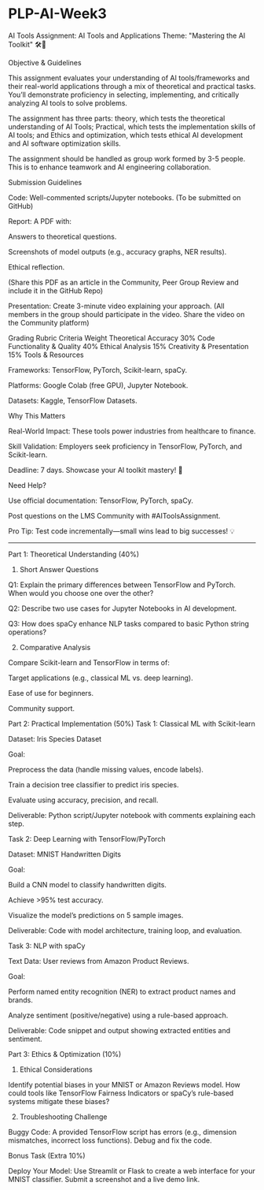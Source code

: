 # PLP-AI-Week3

AI Tools Assignment: AI Tools and Applications
Theme: "Mastering the AI Toolkit" 🛠️🧠

Objective & Guidelines

This assignment evaluates your understanding of AI tools/frameworks and their real-world applications through a mix of theoretical and practical tasks. You’ll demonstrate proficiency in selecting, implementing, and critically analyzing AI tools to solve problems.

The assignment has three parts: theory, which tests the theoretical understanding of AI Tools; Practical, which tests the implementation skills of AI tools; and Ethics and optimization, which tests ethical AI development and AI software optimization skills. 

The assignment should be handled as group work formed by 3-5 people. This is to enhance teamwork and AI engineering collaboration.

Submission Guidelines

Code: Well-commented scripts/Jupyter notebooks. (To be submitted on GitHub)

Report: A PDF with:

Answers to theoretical questions. 

Screenshots of model outputs (e.g., accuracy graphs, NER results).

Ethical reflection.

(Share this PDF as an article in the Community, Peer Group Review and include it in the GitHub Repo)

Presentation: Create 3-minute video explaining your approach. (All members in the group should participate in the video. Share the video on the Community platform)

Grading Rubric
Criteria	Weight
Theoretical Accuracy	30%
Code Functionality & Quality	40%
Ethical Analysis	15%
Creativity & Presentation	15%
Tools & Resources

Frameworks: TensorFlow, PyTorch, Scikit-learn, spaCy.

Platforms: Google Colab (free GPU), Jupyter Notebook.

Datasets: Kaggle, TensorFlow Datasets.

Why This Matters

Real-World Impact: These tools power industries from healthcare to finance.

Skill Validation: Employers seek proficiency in TensorFlow, PyTorch, and Scikit-learn.

Deadline: 7 days. Showcase your AI toolkit mastery! 🚀

Need Help?

Use official documentation: TensorFlow, PyTorch, spaCy.

Post questions on the LMS Community with #AIToolsAssignment.

Pro Tip: Test code incrementally—small wins lead to big successes! 💡
______________________________________________________________________________________________________________
Part 1: Theoretical Understanding (40%)
1. Short Answer Questions

Q1: Explain the primary differences between TensorFlow and PyTorch. When would you choose one over the other?

Q2: Describe two use cases for Jupyter Notebooks in AI development.

Q3: How does spaCy enhance NLP tasks compared to basic Python string operations?

2. Comparative Analysis

Compare Scikit-learn and TensorFlow in terms of:

Target applications (e.g., classical ML vs. deep learning).

Ease of use for beginners.

Community support.

Part 2: Practical Implementation (50%)
Task 1: Classical ML with Scikit-learn

Dataset: Iris Species Dataset

Goal:

Preprocess the data (handle missing values, encode labels).

Train a decision tree classifier to predict iris species.

Evaluate using accuracy, precision, and recall.

Deliverable: Python script/Jupyter notebook with comments explaining each step.

Task 2: Deep Learning with TensorFlow/PyTorch

Dataset: MNIST Handwritten Digits

Goal:

Build a CNN model to classify handwritten digits.

Achieve >95% test accuracy.

Visualize the model’s predictions on 5 sample images.

Deliverable: Code with model architecture, training loop, and evaluation.

Task 3: NLP with spaCy

Text Data: User reviews from Amazon Product Reviews.

Goal:

Perform named entity recognition (NER) to extract product names and brands.

Analyze sentiment (positive/negative) using a rule-based approach.

Deliverable: Code snippet and output showing extracted entities and sentiment.

Part 3: Ethics & Optimization (10%)
1. Ethical Considerations

Identify potential biases in your MNIST or Amazon Reviews model. How could tools like TensorFlow Fairness Indicators or spaCy’s rule-based systems mitigate these biases?

2. Troubleshooting Challenge

Buggy Code: A provided TensorFlow script has errors (e.g., dimension mismatches, incorrect loss functions). Debug and fix the code.

Bonus Task (Extra 10%)

Deploy Your Model: Use Streamlit or Flask to create a web interface for your MNIST classifier. Submit a screenshot and a live demo link.
